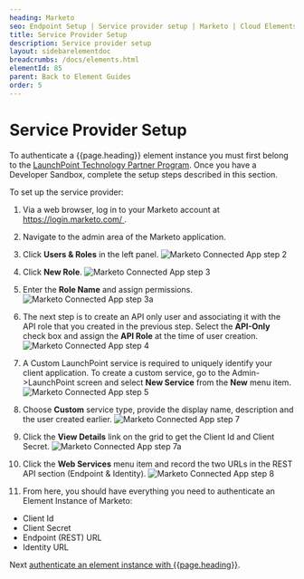 ```yaml
---
heading: Marketo
seo: Endpoint Setup | Service provider setup | Marketo | Cloud Elements API Docs
title: Service Provider Setup
description: Service provider setup
layout: sidebarelementdoc
breadcrumbs: /docs/elements.html
elementId: 85
parent: Back to Element Guides
order: 5
---
```


# Service Provider Setup

To authenticate a {{page.heading}} element instance you must first belong to the [LaunchPoint Technology Partner Program](http://pages2.marketo.com/launchpoint-partner.html).  Once you have a Developer Sandbox, complete the setup steps described in this section.

To set up the service provider:

1. Via a web browser, log in to your Marketo account at [https://login.marketo.com/ ](https://login.marketo.com/ ).
1. Navigate to the admin area of the Marketo application.
2. Click **Users & Roles** in the left panel.
![Marketo Connected App step 2](http://cloud-elements.com/wp-content/uploads/2014/12/Marketowp2.png)
2. Click **New Role**.
![Marketo Connected App step 3](http://cloud-elements.com/wp-content/uploads/2014/12/Marketowp3.png)
3. Enter the **Role Name** and assign permissions.
![Marketo Connected App step 3a](http://cloud-elements.com/wp-content/uploads/2014/12/Marketowp3a.png)
4. The next step is to create an API only user and associating it with the API role that you created in the previous step. Select the **API-Only** check box and assign the **API Role** at the time of user creation.
![Marketo Connected App step 4](http://cloud-elements.com/wp-content/uploads/2014/12/Marketowp41.png)
5. A Custom LaunchPoint service is required to uniquely identify your client application. To create a custom service, go to the Admin->LaunchPoint screen and select **New Service** from the **New** menu item.
![Marketo Connected App step 5](http://cloud-elements.com/wp-content/uploads/2014/12/Marketowp5.png)
6. Choose **Custom** service type, provide the display name, description and the user created earlier.
![Marketo Connected App step 7](http://cloud-elements.com/wp-content/uploads/2014/12/Marketowp7.png)
8. Click the **View Details** link on the grid to get the Client Id and Client Secret.
![Marketo Connected App step 7a](http://cloud-elements.com/wp-content/uploads/2014/12/Marketowp7a.png)
9. Click the **Web Services** menu item and record the two URLs in the REST API section (Endpoint & Identity).
 ![Marketo Connected App step 8](http://cloud-elements.com/wp-content/uploads/2014/12/Marketowp8.png)

9. From here, you should have everything you need to authenticate an Element Instance of Marketo:
 * Client Id
 * Client Secret
 * Endpoint (REST) URL
 * Identity URL



Next [authenticate an element instance with {{page.heading}}](authenticate.html).
